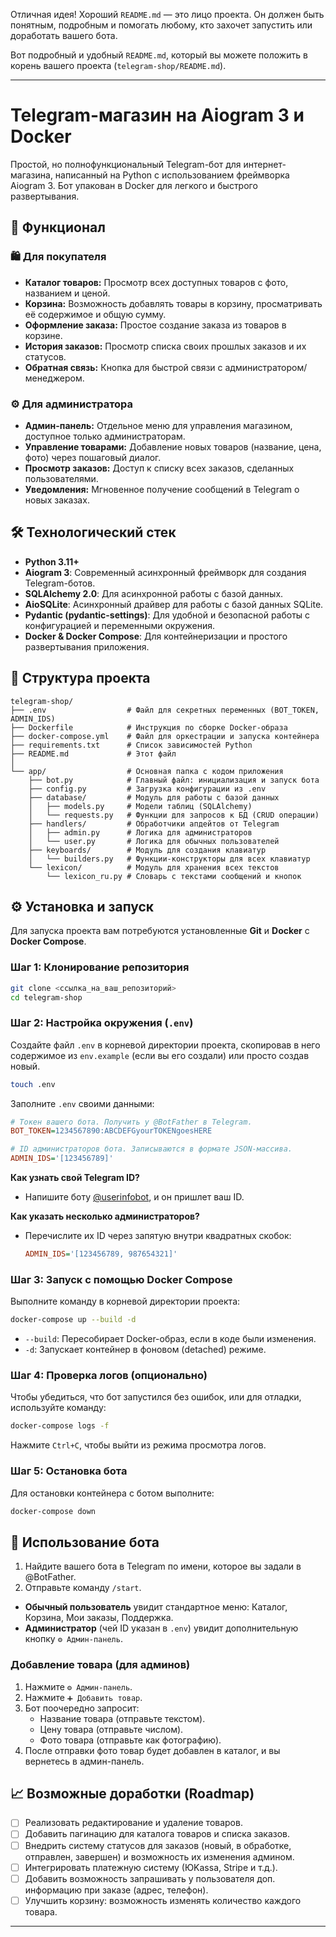 Отличная идея! Хороший `README.md` — это лицо проекта. Он должен быть понятным, подробным и помогать любому, кто захочет запустить или доработать вашего бота.

Вот подробный и удобный `README.md`, который вы можете положить в корень вашего проекта (`telegram-shop/README.md`).

---

# Telegram-магазин на Aiogram 3 и Docker

Простой, но полнофункциональный Telegram-бот для интернет-магазина, написанный на Python с использованием фреймворка Aiogram 3. Бот упакован в Docker для легкого и быстрого развертывания.

 <!-- Вы можете сделать свой скриншот и заменить ссылку -->

## 🚀 Функционал

### 🛍️ Для покупателя
-   **Каталог товаров:** Просмотр всех доступных товаров с фото, названием и ценой.
-   **Корзина:** Возможность добавлять товары в корзину, просматривать её содержимое и общую сумму.
-   **Оформление заказа:** Простое создание заказа из товаров в корзине.
-   **История заказов:** Просмотр списка своих прошлых заказов и их статусов.
-   **Обратная связь:** Кнопка для быстрой связи с администратором/менеджером.

### ⚙️ Для администратора
-   **Админ-панель:** Отдельное меню для управления магазином, доступное только администраторам.
-   **Управление товарами:** Добавление новых товаров (название, цена, фото) через пошаговый диалог.
-   **Просмотр заказов:** Доступ к списку всех заказов, сделанных пользователями.
-   **Уведомления:** Мгновенное получение сообщений в Telegram о новых заказах.

## 🛠️ Технологический стек
-   **Python 3.11+**
-   **Aiogram 3**: Современный асинхронный фреймворк для создания Telegram-ботов.
-   **SQLAlchemy 2.0**: Для асинхронной работы с базой данных.
-   **AioSQLite**: Асинхронный драйвер для работы с базой данных SQLite.
-   **Pydantic (pydantic-settings)**: Для удобной и безопасной работы с конфигурацией и переменными окружения.
-   **Docker & Docker Compose**: Для контейнеризации и простого развертывания приложения.

## 📁 Структура проекта
```
telegram-shop/
├── .env                  # Файл для секретных переменных (BOT_TOKEN, ADMIN_IDS)
├── Dockerfile            # Инструкция по сборке Docker-образа
├── docker-compose.yml    # Файл для оркестрации и запуска контейнера
├── requirements.txt      # Список зависимостей Python
├── README.md             # Этот файл
│
└── app/                  # Основная папка с кодом приложения
    ├── bot.py            # Главный файл: инициализация и запуск бота
    ├── config.py         # Загрузка конфигурации из .env
    ├── database/         # Модуль для работы с базой данных
    │   ├── models.py     # Модели таблиц (SQLAlchemy)
    │   └── requests.py   # Функции для запросов к БД (CRUD операции)
    ├── handlers/         # Обработчики апдейтов от Telegram
    │   ├── admin.py      # Логика для администраторов
    │   └── user.py       # Логика для обычных пользователей
    ├── keyboards/        # Модуль для создания клавиатур
    │   └── builders.py   # Функции-конструкторы для всех клавиатур
    └── lexicon/          # Модуль для хранения всех текстов
        └── lexicon_ru.py # Словарь с текстами сообщений и кнопок
```

## ⚙️ Установка и запуск

Для запуска проекта вам потребуются установленные **Git** и **Docker** с **Docker Compose**.

### Шаг 1: Клонирование репозитория
```bash
git clone <ссылка_на_ваш_репозиторий>
cd telegram-shop
```

### Шаг 2: Настройка окружения (`.env`)
Создайте файл `.env` в корневой директории проекта, скопировав в него содержимое из `env.example` (если вы его создали) или просто создав новый.

```bash
touch .env
```

Заполните `.env` своими данными:
```ini
# Токен вашего бота. Получить у @BotFather в Telegram.
BOT_TOKEN=1234567890:ABCDEFGyourTOKENgoesHERE

# ID администраторов бота. Записываются в формате JSON-массива.
ADMIN_IDS='[123456789]'
```

**Как узнать свой Telegram ID?**
-   Напишите боту [@userinfobot](https://t.me/userinfobot), и он пришлет ваш ID.

**Как указать несколько администраторов?**
-   Перечислите их ID через запятую внутри квадратных скобок:
    ```ini
    ADMIN_IDS='[123456789, 987654321]'
    ```

### Шаг 3: Запуск с помощью Docker Compose
Выполните команду в корневой директории проекта:
```bash
docker-compose up --build -d
```
-   `--build`: Пересобирает Docker-образ, если в коде были изменения.
-   `-d`: Запускает контейнер в фоновом (detached) режиме.

### Шаг 4: Проверка логов (опционально)
Чтобы убедиться, что бот запустился без ошибок, или для отладки, используйте команду:
```bash
docker-compose logs -f
```
Нажмите `Ctrl+C`, чтобы выйти из режима просмотра логов.

### Шаг 5: Остановка бота
Для остановки контейнера с ботом выполните:
```bash
docker-compose down
```

## 🤖 Использование бота

1.  Найдите вашего бота в Telegram по имени, которое вы задали в @BotFather.
2.  Отправьте команду `/start`.

-   **Обычный пользователь** увидит стандартное меню: Каталог, Корзина, Мои заказы, Поддержка.
-   **Администратор** (чей ID указан в `.env`) увидит дополнительную кнопку `⚙️ Админ-панель`.

### Добавление товара (для админов)
1.  Нажмите `⚙️ Админ-панель`.
2.  Нажмите `➕ Добавить товар`.
3.  Бот поочередно запросит:
    -   Название товара (отправьте текстом).
    -   Цену товара (отправьте числом).
    -   Фото товара (отправьте как фотографию).
4.  После отправки фото товар будет добавлен в каталог, и вы вернетесь в админ-панель.

## 📈 Возможные доработки (Roadmap)
-   [ ] Реализовать редактирование и удаление товаров.
-   [ ] Добавить пагинацию для каталога товаров и списка заказов.
-   [ ] Внедрить систему статусов для заказов (новый, в обработке, отправлен, завершен) и возможность их изменения админом.
-   [ ] Интегрировать платежную систему (ЮKassa, Stripe и т.д.).
-   [ ] Добавить возможность запрашивать у пользователя доп. информацию при заказе (адрес, телефон).
-   [ ] Улучшить корзину: возможность изменять количество каждого товара.

---